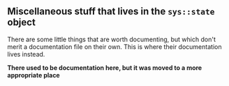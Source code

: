 ## Miscellaneous stuff that lives in the `sys::state` object

There are some little things that are worth documenting, but which don't merit a documentation file on their own. This is where their documentation lives instead.

**There used to be documentation here, but it was moved to a more appropriate place**
